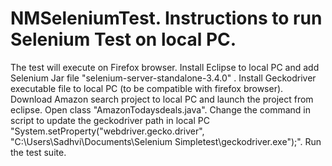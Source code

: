 # NMSeleniumTest. Instructions to run Selenium Test on local PC.
The test will execute on Firefox browser.
Install Eclipse to local PC and add Selenium Jar file "selenium-server-standalone-3.4.0" .
Install Geckodriver executable file to local PC (to be compatible with firefox browser). 
Download Amazon search project to local PC and launch the project from eclipse. 
Open class "AmazonTodaysdeals.java".
Change the command in script to update the geckodriver path in local PC "System.setProperty("webdriver.gecko.driver", "C:\\Users\\Sadhvi\\Documents\\Selenium Simpletest\\geckodriver.exe");".
Run the test suite. 
